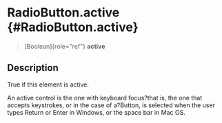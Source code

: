 RadioButton.active {#RadioButton.active}
==================

> [Boolean]{role="ref"} **active**

Description
-----------

True if this element is active.

An active control is the one with keyboard focus?that is, the one that
accepts keystrokes, or in the case of a?Button, is selected when the
user types Return or Enter in Windows, or the space bar in Mac OS.
